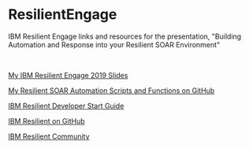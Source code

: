 # ResilientEngage
IBM Resilient Engage links and resources for the presentation, "Building Automation and Response into your Resilient SOAR Environment"

</br>

[My IBM Resilient Engage 2019 Slides](https://docs.google.com/presentation/d/pending_link)

[My Resilient SOAR Automation Scripts and Functions on GitHub](https://github.com/jjfallete/resilient/tree/master/)

[IBM Resilient Developer Start Guide](https://developer.ibm.com/security/resilient/start/)

[IBM Resilient on GitHub](https://github.com/ibmresilient)

[IBM Resilient Community](https://community.ibm.com/community/user/security/digestviewer?communitykey=d2f71e8c-108e-4652-b59c-29d61af7163e)

